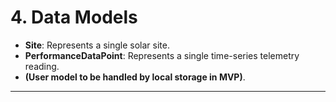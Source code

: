 # 4\. Data Models

  * **Site**: Represents a single solar site.
  * **PerformanceDataPoint**: Represents a single time-series telemetry reading.
  * **(User model to be handled by local storage in MVP)**.

-----
